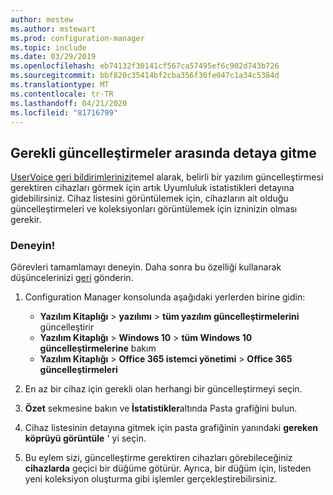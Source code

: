 ```yaml
---
author: mestew
ms.author: mstewart
ms.prod: configuration-manager
ms.topic: include
ms.date: 03/29/2019
ms.openlocfilehash: eb74132f30141cf567ca57495ef6c902d743b726
ms.sourcegitcommit: bbf820c35414bf2cba356f30fe047c1a34c5384d
ms.translationtype: MT
ms.contentlocale: tr-TR
ms.lasthandoff: 04/21/2020
ms.locfileid: "81716799"
---
```

## <a name="drill-through-required-updates"></a><a name="bkmk_req-updates"></a>Gerekli güncelleştirmeler arasında detaya gitme

<!--4224414-->

[UserVoice geri bildirimlerinizi](https://configurationmanager.uservoice.com/forums/300492-ideas/suggestions/19765630-show-machines-within-console-that-require-updates)temel alarak, belirli bir yazılım güncelleştirmesi gerektiren cihazları görmek için artık Uyumluluk istatistikleri detayına gidebilirsiniz. Cihaz listesini görüntülemek için, cihazların ait olduğu güncelleştirmeleri ve koleksiyonları görüntülemek için izninizin olması gerekir.  

### <a name="try-it-out"></a>Deneyin!

Görevleri tamamlamayı deneyin. Daha sonra bu özelliği kullanarak düşüncelerinizi [geri](../../../../understand/find-help.md#product-feedback) gönderin.

1. Configuration Manager konsolunda aşağıdaki yerlerden birine gidin:

   - **Yazılım Kitaplığı** > **yazılımı** > **tüm yazılım güncelleştirmelerini** güncelleştirir
   - **Yazılım Kitaplığı** > **Windows 10** > **tüm Windows 10 güncelleştirmelerine** bakım
   - **Yazılım Kitaplığı** > **Office 365 istemci yönetimi** > **Office 365 güncelleştirmeleri**

1. En az bir cihaz için gerekli olan herhangi bir güncelleştirmeyi seçin.
1. **Özet** sekmesine bakın ve **İstatistikler**altında Pasta grafiğini bulun.
1. Cihaz listesinin detayına gitmek için pasta grafiğinin yanındaki **gereken köprüyü görüntüle** ' yi seçin.
1. Bu eylem sizi, güncelleştirme gerektiren cihazları görebileceğiniz **cihazlarda** geçici bir düğüme götürür. Ayrıca, bir düğüm için, listeden yeni koleksiyon oluşturma gibi işlemler gerçekleştirebilirsiniz.

